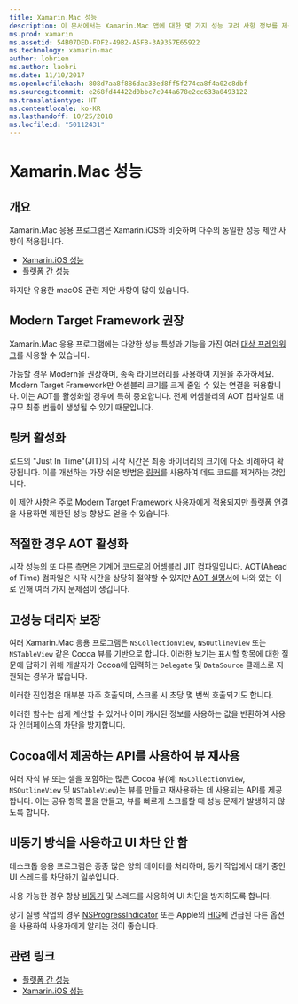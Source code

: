 ```yaml
---
title: Xamarin.Mac 성능
description: 이 문서에서는 Xamarin.Mac 앱에 대한 몇 가지 성능 고려 사항 정보를 제공합니다. 최신 대상 프레임워크, 링커, AOT, 대리자, 뷰를 재사용하기 위한 Cocoa API 및 동기화 코드를 설명합니다.
ms.prod: xamarin
ms.assetid: 54B07DED-FDF2-49B2-A5FB-3A9357E65922
ms.technology: xamarin-mac
author: lobrien
ms.author: laobri
ms.date: 11/10/2017
ms.openlocfilehash: 808d7aa8f886dac38ed8ff5f274ca8f4a02c8dbf
ms.sourcegitcommit: e268fd44422d0bbc7c944a678e2cc633a0493122
ms.translationtype: HT
ms.contentlocale: ko-KR
ms.lasthandoff: 10/25/2018
ms.locfileid: "50112431"
---
```

# <a name="xamarinmac-performance"></a>Xamarin.Mac 성능

## <a name="overview"></a>개요

Xamarin.Mac 응용 프로그램은 Xamarin.iOS와 비슷하며 다수의 동일한 성능 제안 사항이 적용됩니다.

- [Xamarin.iOS 성능](~/ios/deploy-test/performance.md)
- [플랫폼 간 성능](~/cross-platform/deploy-test/memory-perf-best-practices.md)

하지만 유용한 macOS 관련 제안 사항이 많이 있습니다.

## <a name="prefer-modern-target-framework"></a>Modern Target Framework 권장

Xamarin.Mac 응용 프로그램에는 다양한 성능 특성과 기능을 가진 여러 [대상 프레임워크](~/mac/platform/target-framework.md)를 사용할 수 있습니다.

가능할 경우 Modern을 권장하며, 종속 라이브러리를 사용하여 지원을 추가하세요. Modern Target Framework만 어셈블리 크기를 크게 줄일 수 있는 연결을 허용합니다. 이는 AOT를 활성화할 경우에 특히 중요합니다. 전체 어셈블리의 AOT 컴파일로 대규모 최종 번들이 생성될 수 있기 때문입니다.

## <a name="enable-the-linker"></a>링커 활성화

로드의 "Just In Time"(JIT)의 시작 시간은 최종 바이너리의 크기에 다소 비례하여 확장됩니다. 이를 개선하는 가장 쉬운 방법은 [링커](~/mac/deploy-test/linker.md)를 사용하여 데드 코드를 제거하는 것입니다.

이 제안 사항은 주로 Modern Target Framework 사용자에게 적용되지만 [플랫폼 연결](~/mac/deploy-test/linker.md)을 사용하면 제한된 성능 향상도 얻을 수 있습니다.

## <a name="enable-aot-when-appropriate"></a>적절한 경우 AOT 활성화

시작 성능의 또 다른 측면은 기계어 코드로의 어셈블리 JIT 컴파일입니다. AOT(Ahead of Time) 컴파일은 시작 시간을 상당히 절약할 수 있지만 [AOT 설명서](~/mac/internals/aot.md)에 나와 있는 이로 인해 여러 가지 문제점이 생깁니다.

## <a name="ensure-performant-delegates"></a>고성능 대리자 보장

여러 Xamarin.Mac 응용 프로그램은 `NSCollectionView`, `NSOutlineView` 또는 `NSTableView` 같은 Cocoa 뷰를 기반으로 합니다. 이러한 보기는 표시할 항목에 대한 질문에 답하기 위해 개발자가 Cocoa에 입력하는 `Delegate` 및 `DataSource` 클래스로 지원되는 경우가 많습니다.

이러한 진입점은 대부분 자주 호출되며, 스크롤 시 초당 몇 번씩 호출되기도 합니다.

이러한 함수는 쉽게 계산할 수 있거나 이미 캐시된 정보를 사용하는 값을 반환하여 사용자 인터페이스의 차단을 방지합니다.

## <a name="use-cocoa-provided-apis-for-reusing-views"></a>Cocoa에서 제공하는 API를 사용하여 뷰 재사용

여러 자식 뷰 또는 셀을 포함하는 많은 Cocoa 뷰(예: `NSCollectionView`, `NSOutlineView` 및 `NSTableView`)는 뷰를 만들고 재사용하는 데 사용되는 API를 제공합니다. 이는 공유 항목 풀을 만들고, 뷰를 빠르게 스크롤할 때 성능 문제가 발생하지 않도록 합니다.

## <a name="use-async-and-do-not-block-the-ui"></a>비동기 방식을 사용하고 UI 차단 안 함

데스크톱 응용 프로그램은 종종 많은 양의 데이터를 처리하며, 동기 작업에서 대기 중인 UI 스레드를 차단하기 일쑤입니다.

사용 가능한 경우 항상 [비동기](~/cross-platform/platform/async.md) 및 스레드를 사용하여 UI 차단을 방지하도록 합니다.

장기 실행 작업의 경우 [NSProgressIndicator](https://developer.xamarin.com/samples/mac/ProgressBarExample/) 또는 Apple의 [HIG](https://developer.apple.com/macos/human-interface-guidelines/indicators/progress-indicators/)에 언급된 다른 옵션을 사용하여 사용자에게 알리는 것이 좋습니다.


## <a name="related-links"></a>관련 링크

- [플랫폼 간 성능](~/cross-platform/deploy-test/memory-perf-best-practices.md)
- [Xamarin.iOS 성능](~/ios/deploy-test/performance.md)

